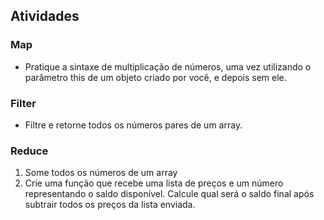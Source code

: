 ## Atividades
### Map
- Pratique a sintaxe de multiplicação de números, uma vez utilizando o parâmetro this de um objeto criado por você, e depois sem ele.
### Filter
- Filtre e retorne todos os números pares de um array.
### Reduce
1. Some todos os números de um array
2. Crie uma função que recebe uma lista de preços e um número representando o saldo disponível. Calcule qual será o saldo final após subtrair todos os preços da lista enviada.